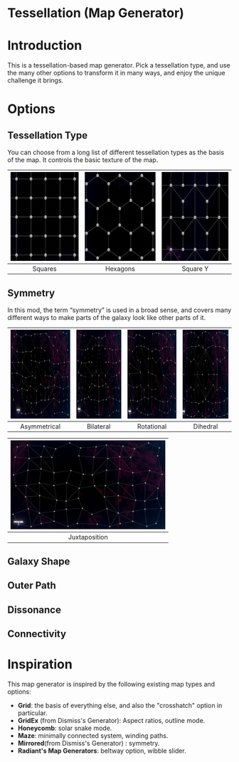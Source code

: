Tessellation (Map Generator)
============================

# Introduction
This is a tessellation-based map generator. Pick a tessellation type, and use the many other options to transform it in many ways, and enjoy the unique challenge it brings.

# Options
## Tessellation Type
You can choose from a long list of different tessellation types as the basis of the map. It controls the basic texture of the map.

| <img src="Tessellation%20Types/1.jpg?raw=true" alt="Squares" height=200> | <img src="Tessellation%20Types/2.jpg?raw=true" alt="Hexagons" height=200> |<img src="Tessellation%20Types/101.jpg?raw=true" alt="Square Y" height=200> |
|:--:|:--:|:--:|
| Squares | Hexagons | Square Y |

## Symmetry
In this mod, the term “symmetry” is used in a broad sense, and covers many different ways to make parts of the galaxy look like other parts of it.

| <img src="Symmetries/100.jpg?raw=true" alt="Asymmetrical" height=200> | <img src="Symmetries/150.jpg?raw=true" alt="Bilateral" height=200> |<img src="Symmetries/200.jpg?raw=true" alt="Rotational" height=200> |<img src="Symmetries/250.jpg?raw=true" alt="Dihedral" height=200> |
|:--:|:--:|:--:|:--:|
| Asymmetrical | Bilateral | Rotational | Dihedral |

| <img src="Symmetries/10000.jpg?raw=true" alt="Juxtaposition" height=200> |
|:--:|
| Juxtaposition |

## Galaxy Shape

## Outer Path
## Dissonance
## Connectivity

# Inspiration
This map generator is inspired by the following existing map types and options:

* **Grid**: the basis of everything else, and also the "crosshatch" option in particular.
* **GridEx** (from Dismiss's Generator): Aspect ratios, outline mode.
* **Honeycomb**: solar snake mode.
* **Maze**: minimally connected system, winding paths.
* **Mirrored**(from Dismiss's Generator) : symmetry.
* **Radiant's Map Generators**: beltway option, wibble slider.
